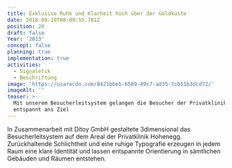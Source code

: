 ```yaml
---
title: Exklusive Ruhe und Klarheit hoch über der Goldküste
date: 2018-09-19T08:09:55.781Z
position: 20
draft: false
Year: '2013'
concept: false
planning: true
implementation: true
activities:
  - Signaletik
  - Beschriftung
image: 'https://ucarecdn.com/8421bbe5-6589-49c7-ad35-7cb51b3dcd72/'
imageAlt: ''
teaser: >-
  Mit unserem Besucherleitsystem gelangen die Besucher der Privatklinik Hohenegg
  entspannt ans Ziel
---
```

In Zusammenarbeit mit Ditoy GmbH gestaltete 3dimensional das Besucherleitsystem auf dem Areal der Privatklinik Hohenegg. Zurückhaltende Schlichtheit und eine ruhige Typografie erzeugen in jedem Raum eine klare Identität und lassen entspannte Orientierung in sämtlichen Gebäuden und Räumen entstehen.
